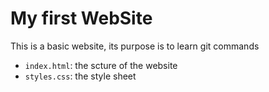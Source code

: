 # My first WebSite
This is a basic website, its purpose is to learn git commands

- `index.html`: the scture of the website
- `styles.css`: the style sheet